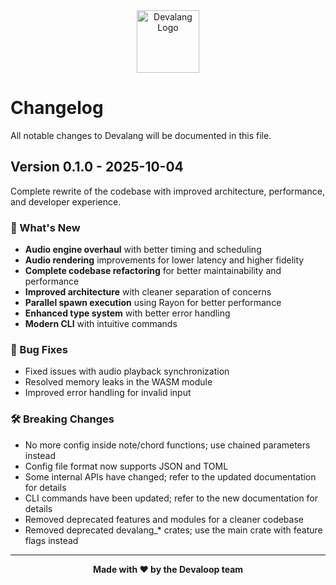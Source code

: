 <div align="center">
    <img src="https://devalang.com/images/devalang-logo-min.png" alt="Devalang Logo" width="100" />
</div>

# Changelog

All notable changes to Devalang will be documented in this file.

## Version 0.1.0 - 2025-10-04

Complete rewrite of the codebase with improved architecture, performance, and developer experience.

### 🚀 What's New

- **Audio engine overhaul** with better timing and scheduling
- **Audio rendering** improvements for lower latency and higher fidelity
- **Complete codebase refactoring** for better maintainability and performance
- **Improved architecture** with cleaner separation of concerns
- **Parallel spawn execution** using Rayon for better performance
- **Enhanced type system** with better error handling
- **Modern CLI** with intuitive commands

### 🐛 Bug Fixes

- Fixed issues with audio playback synchronization
- Resolved memory leaks in the WASM module
- Improved error handling for invalid input

### 🛠️ Breaking Changes

- No more config inside note/chord functions; use chained parameters instead
- Config file format now supports JSON and TOML
- Some internal APIs have changed; refer to the updated documentation for details
- CLI commands have been updated; refer to the new documentation for details
- Removed deprecated features and modules for a cleaner codebase
- Removed deprecated devalang_* crates; use the main crate with feature flags instead

---

<div align="center">
    <strong>Made with ❤️ by the Devaloop team</strong>
</div>
